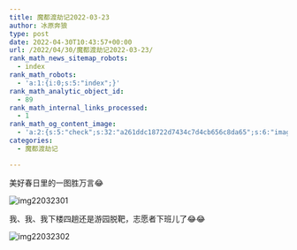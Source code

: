 ```yaml
---
title: 魔都渡劫记2022-03-23
author: 冰原奔狼
type: post
date: 2022-04-30T10:43:57+00:00
url: /2022/04/30/魔都渡劫记2022-03-23/
rank_math_news_sitemap_robots:
  - index
rank_math_robots:
  - 'a:1:{i:0;s:5:"index";}'
rank_math_analytic_object_id:
  - 89
rank_math_internal_links_processed:
  - 1
rank_math_og_content_image:
  - 'a:2:{s:5:"check";s:32:"a261ddc18722d7434c7d4cb656c8da65";s:6:"images";a:0:{}}'
categories:
  - 魔都渡劫记

---
```

美好春日里的一图胜万言😂

<img decoding="async" src="https://i0.wp.com/s2.loli.net/2022/04/30/7KUTDhc1FapsMyf.jpg?w=640&#038;ssl=1" alt="img22032301" data-recalc-dims="1" />

我、我、我下楼四趟还是游园脱靶，志愿者下班儿了😂😂

<img decoding="async" src="https://i0.wp.com/s2.loli.net/2022/04/30/QZWSNLlB18D9FA7.jpg?w=640&#038;ssl=1" alt="img22032302" data-recalc-dims="1" />
